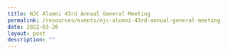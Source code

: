 ```yaml
---
title: NJC Alumni 43rd Annual General Meeting
permalink: /resources/events/njc-alumni-43rd-annual-general-meeting
date: 2022-03-26
layout: post
description: ""
---
```


